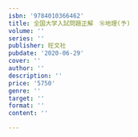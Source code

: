 ```yaml
---
isbn: '9784010366462'
title: 全国大学入試問題正解　⑯地理(予)
volume: ''
series: ''
publisher: 旺文社
pubdate: '2020-06-29'
cover: ''
author: ''
description: ''
price: '5750'
genre: ''
target: ''
format: ''
content: ''

---
```

